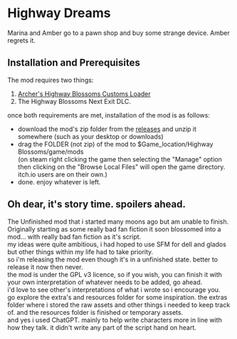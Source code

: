 # Highway Dreams
Marina and Amber go to a pawn shop and buy some strange device. Amber regrets it.
## Installation and Prerequisites
The mod requires two things:
1. [Archer's Highway Blossoms Customs Loader](https://github.com/archerassassin8/highway-blossoms-customs-loader)
2. The Highway Blossoms Next Exit DLC.

once both requirements are met, installation of the mod is as follows:
- download the mod's zip folder from the [releases](test) and unzip it somewhere (such as your desktop or downloads)
- drag the FOLDER (not zip) of the mod to $Game_location/Highway Blossoms/game/mods\
  (on steam right clicking the game then selecting the "Manage" option then clicking on the "Browse Local Files" will open the game directory. itch.io users are on their own.)
- done. enjoy whatever is left.

## Oh dear, it's story time. spoilers ahead.
The Unfinished mod that i started many moons ago but am unable to finish. Originally starting as some really bad fan fiction it soon blossomed into a mod... with really bad fan fiction as it's script.\
my ideas were quite ambitious, i had hoped to use SFM for dell and glados but other things within my life had to take priority.\
so i'm releasing the mod even though it's in a unfinished state. better to release it now then never.\
the mod is under the GPL v3 licence, so if you wish, you can finish it with your own interpretation of whatever needs to be added, go ahead.\
i'd love to see other's interpretations of what i wrote so i encourage you.\
go explore the extra's and resources folder for some inspiration. the extras folder where i stored the raw assets and other things i needed to keep track of. and the resources folder is finished or temporary assets.\
and yes i used ChatGPT. mainly to help write characters more in line with how they talk. it didn't write any part of the script hand on heart.
